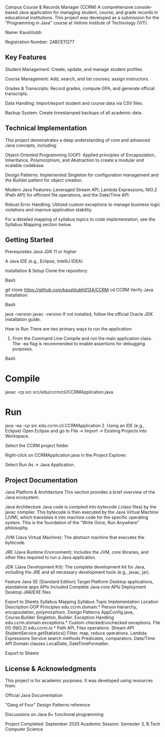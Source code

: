 Campus Course & Records Manager (CCRM) 
A comprehensive console-based Java application for managing student, course, and grade records in educational institutions. This project was developed as a submission for the "Programming in Java" course at Vellore Institute of Technology (VIT).


Name: Kaushtubh

Registration Number: 24BCE11277

## Key Features
Student Management: Create, update, and manage student profiles.

Course Management: Add, search, and list courses; assign instructors.

Grades & Transcripts: Record grades, compute GPA, and generate official transcripts.

Data Handling: Import/export student and course data via CSV files.

Backup System: Create timestamped backups of all academic data.

## Technical Implementation
This project demonstrates a deep understanding of core and advanced Java concepts, including:

Object-Oriented Programming (OOP): Applied principles of Encapsulation, Inheritance, Polymorphism, and Abstraction to create a modular and scalable codebase.

Design Patterns: Implemented Singleton for configuration management and the Builder pattern for object creation.

Modern Java Features: Leveraged Stream API, Lambda Expressions, NIO.2 (Path API) for efficient file operations, and the Date/Time API.

Robust Error Handling: Utilized custom exceptions to manage business logic violations and improve application stability.

For a detailed mapping of syllabus topics to code implementation, see the Syllabus Mapping section below.

## Getting Started
Prerequisites
Java JDK 11 or higher

A Java IDE (e.g., Eclipse, IntelliJ IDEA)

Installation & Setup
Clone the repository:

Bash

git clone https://github.com/kaushtubh0134/CCRM
cd CCRM
Verify Java Installation:

Bash

java -version
javac -version
If not installed, follow the official Oracle JDK installation guide.

How to Run
There are two primary ways to run the application:

1. From the Command Line
Compile and run the main application class. The -ea flag is recommended to enable assertions for debugging purposes.

Bash

# Compile
javac -cp src src/edu/ccrm/cli/CCRMApplication.java

# Run
java -ea -cp src edu.ccrm.cli.CCRMApplication
2. Using an IDE (e.g., Eclipse)
Open Eclipse and go to File -> Import -> Existing Projects into Workspace.

Select the CCRM project folder.

Right-click on CCRMApplication.java in the Project Explorer.

Select Run As -> Java Application.

## Project Documentation
Java Platform & Architecture
This section provides a brief overview of the Java ecosystem.

Java Architecture
Java code is compiled into bytecode (.class files) by the javac compiler. This bytecode is then executed by the Java Virtual Machine (JVM), which translates it into machine code for the specific operating system. This is the foundation of the "Write Once, Run Anywhere" philosophy.

JVM (Java Virtual Machine): The abstract machine that executes the bytecode.

JRE (Java Runtime Environment): Includes the JVM, core libraries, and other files required to run a Java application.

JDK (Java Development Kit): The complete development kit for Java, including the JRE and all necessary development tools (e.g., javac, jar).

Feature	Java SE (Standard Edition)
Target Platform	Desktop applications, standalone apps
APIs Included	Complete Java core APIs
Deployment	Desktop JAR/EXE files

Export to Sheets
Syllabus Mapping
Syllabus Topic	Implementation Location	Description
OOP Principles	edu.ccrm.domain.*	Person hierarchy, encapsulation, polymorphism.
Design Patterns	AppConfig.java, Course.Builder	Singleton, Builder.
Exception Handling	edu.ccrm.domain.exceptions.*	Custom checked/unchecked exceptions.
File I/O (NIO.2)	edu.ccrm.io.*	Path API, Files operations.
Stream API	StudentService.getStatistics()	Filter, map, reduce operations.
Lambda Expressions	Service search methods	Predicates, comparators.
Date/Time API	Domain classes	LocalDate, DateTimeFormatter.

Export to Sheets
## License & Acknowledgments
This project is for academic purposes. It was developed using resources from:

Official Java Documentation

"Gang of Four" Design Patterns reference

Discussions on Java 8+ functional programming

Project Completed: September 2025
Academic Session: Semester 3, B.Tech Computer Science







